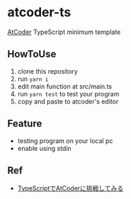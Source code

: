 # atcoder-ts
[AtCoder](https://atcoder.jp/?lang=ja) TypeScript minimum template

## HowToUse
1. clone this repository
2. run `yarn i`
3. edit main function at src/main.ts
4. run `yarn test` to test your program
5. copy and paste to atcoder's editor

## Feature
- testing program on your local pc
- enable using stdin

## Ref
- [TypeScriptでAtCoderに挑戦してみる](https://qiita.com/pco2699/items/aa3a62fa9d0739f57a4a#readline%E3%83%A2%E3%82%B8%E3%83%A5%E3%83%BC%E3%83%AB%E3%82%92%E5%88%A9%E7%94%A8%E3%81%99%E3%82%8B)

